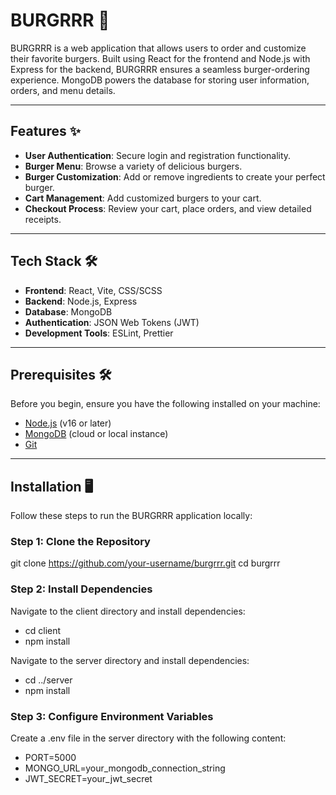 # BURGRRR 🍔

BURGRRR is a web application that allows users to order and customize their favorite burgers. Built using React for the frontend and Node.js with Express for the backend, BURGRRR ensures a seamless burger-ordering experience. MongoDB powers the database for storing user information, orders, and menu details.

---

## Features ✨

- **User Authentication**: Secure login and registration functionality.
- **Burger Menu**: Browse a variety of delicious burgers.
- **Burger Customization**: Add or remove ingredients to create your perfect burger.
- **Cart Management**: Add customized burgers to your cart.
- **Checkout Process**: Review your cart, place orders, and view detailed receipts.

---

## Tech Stack 🛠️

- **Frontend**: React, Vite, CSS/SCSS
- **Backend**: Node.js, Express
- **Database**: MongoDB
- **Authentication**: JSON Web Tokens (JWT)
- **Development Tools**: ESLint, Prettier

---

## Prerequisites 🛠️

Before you begin, ensure you have the following installed on your machine:
- [Node.js](https://nodejs.org/) (v16 or later)
- [MongoDB](https://www.mongodb.com/) (cloud or local instance)
- [Git](https://git-scm.com/)

---

## Installation 🖥️

Follow these steps to run the BURGRRR application locally:

### Step 1: Clone the Repository

git clone https://github.com/your-username/burgrrr.git
cd burgrrr

### Step 2: Install Dependencies

Navigate to the client directory and install dependencies:
- cd client
- npm install

Navigate to the server directory and install dependencies:
- cd ../server
- npm install

### Step 3: Configure Environment Variables

Create a .env file in the server directory with the following content:
- PORT=5000
- MONGO_URL=your_mongodb_connection_string
- JWT_SECRET=your_jwt_secret


